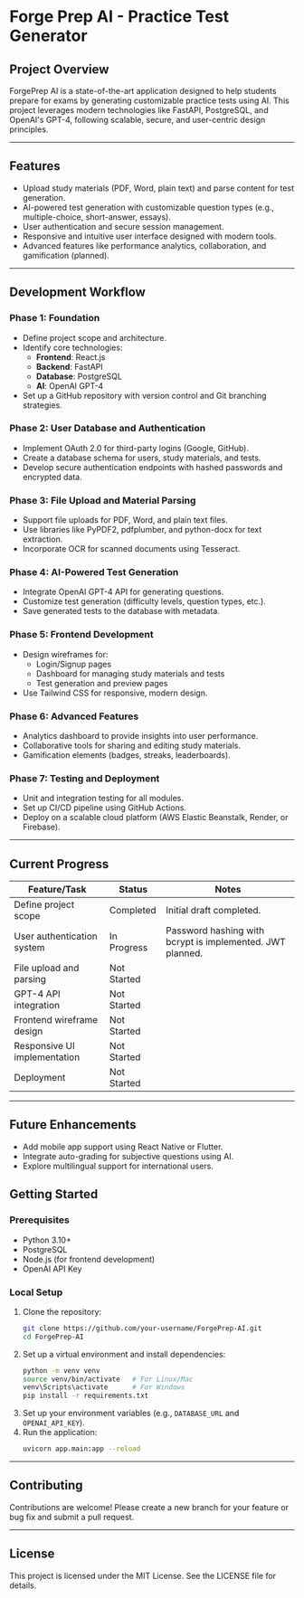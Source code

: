 # Forge Prep AI - Practice Test Generator

## Project Overview
ForgePrep AI is a state-of-the-art application designed to help students prepare for exams by generating customizable practice tests using AI. This project leverages modern technologies like FastAPI, PostgreSQL, and OpenAI's GPT-4, following scalable, secure, and user-centric design principles.

---

## Features
- Upload study materials (PDF, Word, plain text) and parse content for test generation.
- AI-powered test generation with customizable question types (e.g., multiple-choice, short-answer, essays).
- User authentication and secure session management.
- Responsive and intuitive user interface designed with modern tools.
- Advanced features like performance analytics, collaboration, and gamification (planned).

---

## Development Workflow

### **Phase 1: Foundation**
- Define project scope and architecture.
- Identify core technologies:
  - **Frontend**: React.js
  - **Backend**: FastAPI
  - **Database**: PostgreSQL
  - **AI**: OpenAI GPT-4
- Set up a GitHub repository with version control and Git branching strategies.

### **Phase 2: User Database and Authentication**
- Implement OAuth 2.0 for third-party logins (Google, GitHub).
- Create a database schema for users, study materials, and tests.
- Develop secure authentication endpoints with hashed passwords and encrypted data.

### **Phase 3: File Upload and Material Parsing**
- Support file uploads for PDF, Word, and plain text files.
- Use libraries like PyPDF2, pdfplumber, and python-docx for text extraction.
- Incorporate OCR for scanned documents using Tesseract.

### **Phase 4: AI-Powered Test Generation**
- Integrate OpenAI GPT-4 API for generating questions.
- Customize test generation (difficulty levels, question types, etc.).
- Save generated tests to the database with metadata.

### **Phase 5: Frontend Development**
- Design wireframes for:
  - Login/Signup pages
  - Dashboard for managing study materials and tests
  - Test generation and preview pages
- Use Tailwind CSS for responsive, modern design.

### **Phase 6: Advanced Features**
- Analytics dashboard to provide insights into user performance.
- Collaborative tools for sharing and editing study materials.
- Gamification elements (badges, streaks, leaderboards).

### **Phase 7: Testing and Deployment**
- Unit and integration testing for all modules.
- Set up CI/CD pipeline using GitHub Actions.
- Deploy on a scalable cloud platform (AWS Elastic Beanstalk, Render, or Firebase).

---

## Current Progress
| **Feature/Task**                | **Status**       | **Notes**                                               |
|----------------------------------|------------------|--------------------------------------------------------|
| Define project scope             | Completed        | Initial draft completed.                              |
| User authentication system       | In Progress      | Password hashing with bcrypt is implemented. JWT planned. |
| File upload and parsing          | Not Started      |                                                        |
| GPT-4 API integration            | Not Started      |                                                        |
| Frontend wireframe design        | Not Started      |                                                        |
| Responsive UI implementation     | Not Started      |                                                        |
| Deployment                       | Not Started      |                                                        |

---

## Future Enhancements
- Add mobile app support using React Native or Flutter.
- Integrate auto-grading for subjective questions using AI.
- Explore multilingual support for international users.

## Getting Started
### Prerequisites
- Python 3.10+
- PostgreSQL
- Node.js (for frontend development)
- OpenAI API Key

### Local Setup
1. Clone the repository:
   ```bash
   git clone https://github.com/your-username/ForgePrep-AI.git
   cd ForgePrep-AI
   ```
2. Set up a virtual environment and install dependencies:
   ```bash
   python -m venv venv
   source venv/bin/activate   # For Linux/Mac
   venv\Scripts\activate      # For Windows
   pip install -r requirements.txt
   ```
3. Set up your environment variables (e.g., `DATABASE_URL` and `OPENAI_API_KEY`).
4. Run the application:
   ```bash
   uvicorn app.main:app --reload
   ```

---

## Contributing
Contributions are welcome! Please create a new branch for your feature or bug fix and submit a pull request.

---

## License
This project is licensed under the MIT License. See the LICENSE file for details.
